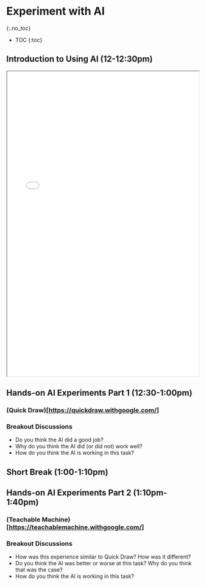 # Experiment with AI
{:.no_toc}

* TOC
{:toc}

## Introduction to Using AI (12-12:30pm)
<iframe title="Tools" src="{{'/schedule/1/experiment/AIIntro.pdf' | relative_url }}" width="100%" height="800px" marginwidth="0" marginheight="0" frameborder="1" scrolling="auto"></iframe>

## Hands-on AI Experiments Part 1 (12:30-1:00pm)
### (Quick Draw)[https://quickdraw.withgoogle.com/]
### Breakout Discussions
+ Do you think the AI did a good job?
+ Why do you think the AI did (or did not) work well?
+ How do you think the AI is working in this task?

## Short Break (1:00-1:10pm)

## Hands-on AI Experiments Part 2 (1:10pm-1:40pm)
### (Teachable Machine)[https://teachablemachine.withgoogle.com/]
### Breakout Discussions
+ How was this experience similar to Quick Draw? How was it different?
+ Do you think the AI was better or worse at this task? Why do you think that was the case?
+ How do you think the AI is working in this task?